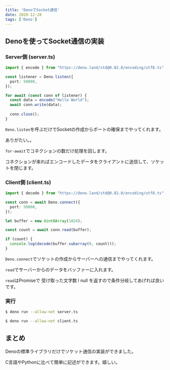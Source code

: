 ```yaml
---
title: 'DenoでSocket通信'
date: 2020-12-28
tags: ['Deno']
---
```


## Denoを使ってSocket通信の実装

### Server側 (server.ts)

```typescript
import { encode } from "https://deno.land/std@0.82.0/encoding/utf8.ts";

const listener = Deno.listen({
  port: 50000,
});

for await (const conn of listener) {
  const data = encode("Hello World");
  await conn.write(data);
    
  conn.close();
}
```

`Deno.listen`を呼ぶだけでSocketの作成からポートの確保までやってくれます。

ありがたい。。

`for-await`でコネクションの数だけ処理を回します。

コネクションが来ればエンコードしたデータをクライアントに送信して、ソケットを閉じます。

### Client側 (client.ts)

```typescript
import { decode } from "https://deno.land/std@0.82.0/encoding/utf8.ts";

const conn = await Deno.connect({
  port: 50000,
});

let buffer = new Uint8Array(1024);

const count = await conn.read(buffer);

if (count) {
  console.log(decode(buffer.subarray(0, count)));
}

```

`Deno.connect`でソケットの作成からサーバーへの通信までやってくれます。

`read`でサーバーからのデータをバッファーに入れます。

`read`はPromiseで 受け取った文字数 l null を返すので条件分岐してあげれば良いです。

### 実行

```bash
$ deno run --allow-net server.ts
```

```bash
$ deno run --allow-net client.ts
```



## まとめ

Denoの標準ライブラリだけでソケット通信の実装ができました。

C言語やPythonに比べて簡単に記述ができます。嬉しい。